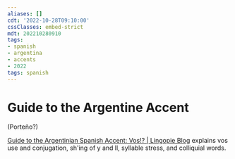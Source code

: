 ```yaml
---
aliases: []
cdt: '2022-10-28T09:10:00'
cssClasses: embed-strict
mdt: 202210280910
tags:
- spanish
- argentina
- accents
- 2022
tags: spanish
---
```


# Guide to the Argentine Accent

(Porteño?)

[Guide to the Argentinian Spanish Accent: Vos!? | Lingopie Blog](https://lingopie.com/blog/argentinian-spanish-accent-explained/) explains vos use and conjugation, sh'ing of y and ll, syllable stress, and colliquial words.